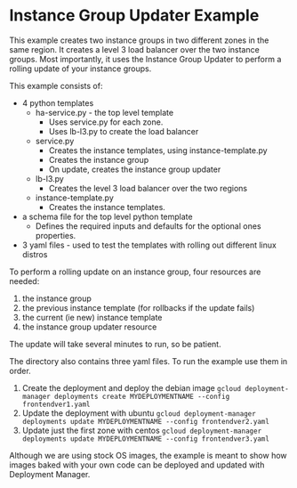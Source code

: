 # Instance Group Updater Example

This example creates two instance groups in two different zones in the same
region. It creates a level 3 load balancer over the two instance groups. Most
importantly, it uses the Instance Group Updater to perform a rolling update of
your instance groups.

This example consists of:

*   4 python templates
    *   ha-service.py - the top level template
        *   Uses service.py for each zone.
        *   Uses lb-l3.py to create the load balancer
    *   service.py
        *   Creates the instance templates, using instance-template.py
        *   Creates the instance group
        *   On update, creates the instance group updater
    *   lb-l3.py
        *   Creates the level 3 load balancer over the two regions
    *   instance-template.py
        *   Creates the instance templates.
*   a schema file for the top level python template
    *   Defines the required inputs and defaults for the optional ones
        properties.
*   3 yaml files - used to test the templates with rolling out different linux
    distros

To perform a rolling update on an instance group, four resources are needed:

1. the instance group
1. the previous instance template (for rollbacks if the update fails)
1. the current (ie new) instance template
1. the instance group updater resource

The update will take several minutes to run, so be patient.

The directory also contains three yaml files.
To run the example use them in order.

1.  Create the deployment and deploy the debian image `gcloud deployment-manager
    deployments create MYDEPLOYMENTNAME --config frontendver1.yaml`
1.  Update the deployment with ubuntu `gcloud deployment-manager deployments
    update MYDEPLOYMENTNAME --config frontendver2.yaml`
1.  Update just the first zone with centos `gcloud deployment-manager
    deployments update MYDEPLOYMENTNAME --config frontendver3.yaml`

Although we are using stock OS images, the example is meant to show how images
baked with your own code can be deployed and updated with Deployment Manager.
